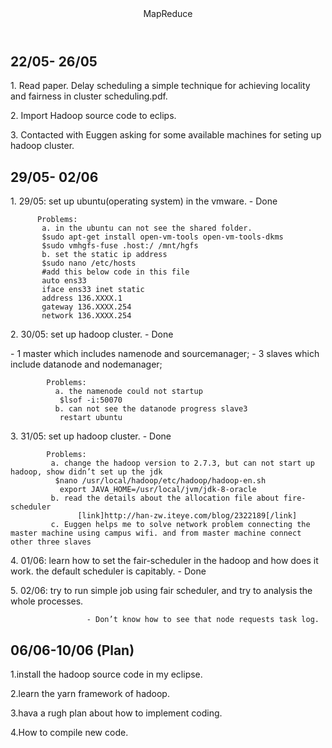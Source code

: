 <header>MapReduce </header>
<h2>22/05- 26/05</h2>
<p>1. Read paper. Delay scheduling a simple technique for achieving locality and fairness in cluster scheduling.pdf. </p>
<p>2. Import Hadoop source code to eclips.</p>
<p>3. Contacted with Euggen asking for some available machines for seting up hadoop cluster.</p>
 <h2>29/05- 02/06</h2>
<p> 1. 29/05: set up ubuntu(operating system) in the vmware.  - Done </p>

          Problems:
           a. in the ubuntu can not see the shared folder.
           $sudo apt-get install open-vm-tools open-vm-tools-dkms
           $sudo vmhgfs-fuse .host:/ /mnt/hgfs
           b. set the static ip address
           $sudo nano /etc/hosts
           #add this below code in this file
           auto ens33
           iface ens33 inet static
           address 136.XXXX.1
           gateway 136.XXXX.254
           network 136.XXXX.254
                 
<p> 2. 30/05: set up hadoop cluster.  - Done </p>
            - 1 master which includes namenode and sourcemanager;
            - 3 slaves which include datanode and nodemanager;
                       
            Problems: 
              a. the namenode could not startup
               $lsof -i:50070
              b. can not see the datanode progress slave3
               restart ubuntu                               
     
<p> 3. 31/05: set up hadoop cluster. - Done</p>

            Problems:
             a. change the hadoop version to 2.7.3, but can not start up hadoop, show didn’t set up the jdk
              $nano /usr/local/hadoop/etc/hadoop/hadoop-en.sh
               export JAVA_HOME=/usr/local/jvm/jdk-8-oracle
             b. read the details about the allocation file about fire-scheduler
                   [link]http://han-zw.iteye.com/blog/2322189[/link]
             c. Euggen helps me to solve network problem connecting the master machine using campus wifi. and from master machine connect other three slaves
             
<p> 4. 01/06: learn how to set the fair-scheduler in the hadoop and how does it work. the default scheduler is capitably. - Done</p>

<p> 5. 02/06:  try to run simple job using fair scheduler, and try to analysis the whole processes. </p>
  
                     - Don’t know how to see that node requests task log.
 
<h2>06/06-10/06 (Plan)</h2>

<p>1.install the hadoop source code in my eclipse.</p>
<p>2.learn the yarn framework of hadoop.</p>
<p>3.hava a rugh plan about how to implement coding.</p>
<p>4.How to compile new code. </p>

